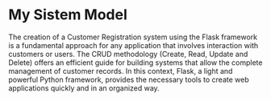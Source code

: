 # My Sistem Model

The creation of a Customer Registration system using the Flask framework is a fundamental approach for any application that involves interaction with customers or users. The CRUD methodology (Create, Read, Update and Delete) offers an efficient guide for building systems that allow the complete management of customer records. In this context, Flask, a light and powerful Python framework, provides the necessary tools to create web applications quickly and in an organized way.
